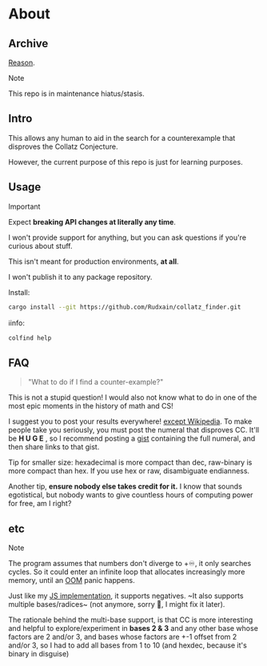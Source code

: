 # About

## Archive
[Reason](https://youtube.com/watch?v=jlh21U2texo&lc=UgzLFcfKTav59WvOB0Z4AaABAg).

> [!note]
> This repo is in maintenance hiatus/stasis.

## Intro
This allows any human to aid in the search for a counterexample that disproves the Collatz Conjecture.

However, the current purpose of this repo is just for learning purposes.

## Usage
> [!important]
> Expect **breaking API changes at literally any time**.
> 
> I won't provide support for anything, but you can ask questions if you're curious about stuff.
> 
> This isn't meant for production environments, **at all**.
> 
> I won't publish it to any package repository.

Install:
```sh
cargo install --git https://github.com/Rudxain/collatz_finder.git
```

ℹinfo:
```sh
colfind help
```

## FAQ

> "What to do if I find a counter-example?"

This is not a stupid question! I would also not know what to do in one of the most epic moments in the history of math and CS!

I suggest you to post your results everywhere! [except Wikipedia](https://en.wikipedia.org/wiki/Wikipedia:No_original_research). To make people take you seriously, you must post the numeral that disproves CC. It'll be  **H U G E** ,  so I recommend posting a [gist](https://gist.github.com) containing the full numeral, and then share links to that gist.

Tip for smaller size: hexadecimal is more compact than dec, raw-binary is more compact than hex. If you use hex or raw, disambiguate endianness.

Another tip, **ensure nobody else takes credit for it.** I know that sounds egotistical, but nobody wants to give countless hours of computing power for free, am I right?

## etc
> [!note]
> The program assumes that numbers don't diverge to +♾️, it only searches cycles. So it could enter an infinite loop that allocates increasingly more memory, until an [OOM](https://en.wikipedia.org/wiki/Out_of_memory) panic happens.

Just like my [JS implementation](https://github.com/Rudxain/Collatz-finder), it supports negatives. ~It also supports multiple bases/radices~ (not anymore, sorry 🙁, I might fix it later).

The rationale behind the multi-base support, is that CC is more interesting and helpful to explore/experiment in **bases 2 & 3** and any other base whose factors are 2 and/or 3, and bases whose factors are +-1 offset from 2 and/or 3, so I had to add all bases from 1 to 10 (and hexdec, because it's binary in disguise)
